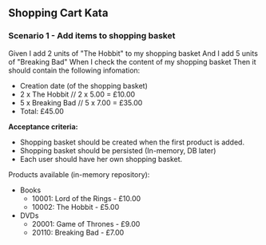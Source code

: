 ## Shopping Cart Kata

### Scenario 1 - Add items to shopping basket

Given I add 2 units of "The Hobbit" to my shopping basket
And I add 5 units of "Breaking Bad"
When I check the content of my shopping basket
Then it should contain the following infomation:
- Creation date (of the shopping basket)
- 2 x The Hobbit   // 2 x 5.00 = £10.00 
- 5 x Breaking Bad // 5 x 7.00 = £35.00
- Total: £45.00

**Acceptance criteria:**
- Shopping basket should be created when the first product is added.
- Shopping basket should be persisted (In-memory, DB later)
- Each user should have her own shopping basket.

Products available (in-memory repository):
- Books 
   - 10001: Lord of the Rings - £10.00
   - 10002: The Hobbit - £5.00     
- DVDs
   - 20001: Game of Thrones - £9.00 
   - 20110: Breaking Bad - £7.00
